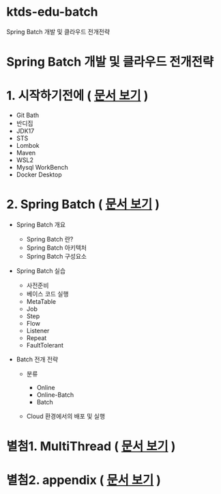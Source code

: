 
# ktds-edu-batch
Spring Batch 개발 및 클라우드 전개전략



# Spring Batch 개발 및 클라우드 전개전략



# 1. 시작하기전에 ( [문서 보기](./시작전에.md) )
- Git Bath
- 반디집
- JDK17
- STS
- Lombok
- Maven
- WSL2
- Mysql WorkBench
- Docker Desktop


# 2. Spring Batch ( [문서 보기](./SpringBatch.md) )

- Spring Batch 개요
  - Spring Batch 란?
  - Spring Batch 아키텍처
  - Spring Batch 구성요소

- Spring Batch 실습
  - 사전준비
  - 베이스 코드 실행
  - MetaTable
  - Job
  - Step
  - Flow
  - Listener
  - Repeat
  - FaultTolerant

- Batch 전개 전략

  - 분류
    - Online
    - Online-Batch
    - Batch

  - Cloud 환경에서의 배포 및 실행

  



#  별첨1. MultiThread ( [문서 보기](./MultiThread.md) )

  

#  별첨2. appendix ( [문서 보기](./appendix별첨.md) )

  
